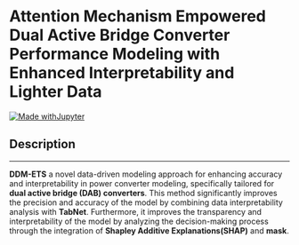 # Attention Mechanism Empowered Dual Active Bridge Converter Performance Modeling with Enhanced Interpretability and Lighter Data
[![Made withJupyter](https://img.shields.io/badge/Made%20with-Jupyter-orange?style=for-the-badge&logo=Jupyter)](https://jupyter.org/try)
## Description
***
**DDM-ETS** a novel data-driven modeling approach for enhancing accuracy and interpretability in power converter modeling, specifically tailored for **dual active bridge (DAB) converters**. This method significantly improves the precision and accuracy of the model by combining data interpretability analysis with **TabNet**. Furthermore, it improves the transparency and interpretability of the model by analyzing the decision-making process through the integration of **Shapley Additive Explanations(SHAP)** and **mask**.



